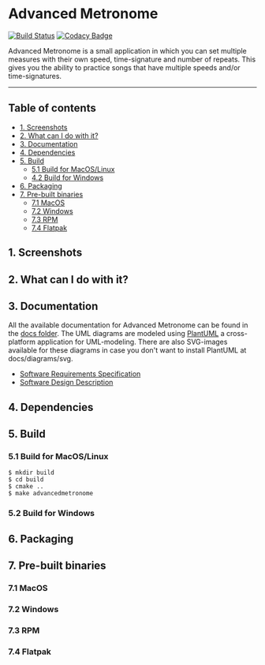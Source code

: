 # Advanced Metronome

[![Build Status](https://travis-ci.org/bartkessels/AdvancedMetronome.svg?branch=development)](https://travis-ci.org/bartkessels/AdvancedMetronome)
[![Codacy Badge](https://api.codacy.com/project/badge/Grade/1516a222c23548e39d6a587741c597ba)](https://www.codacy.com/manual/bartkessels/AdvancedMetronome?utm_source=github.com&amp;utm_medium=referral&amp;utm_content=bartkessels/AdvancedMetronome&amp;utm_campaign=Badge_Grade)

Advanced Metronome is a small application in which you can set multiple measures with their own speed, time-signature and number of repeats. This gives you the ability to practice songs that have multiple speeds and/or time-signatures.

---

## Table of contents

- [1. Screenshots](#1-screenshots)
- [2. What can I do with it?](#2-what-can-i-do-with-it)
- [3. Documentation](#3-documentation)
- [4. Dependencies](#4-dependencies)
- [5. Build](#5-build)
    - [5.1 Build for MacOS/Linux](#51-build-for-macoslinux)
    - [4.2 Build for Windows](#52-build-for-windows)
- [6. Packaging](#6-packaging)
- [7. Pre-built binaries](#7-pre-built-binaries)
    - [7.1 MacOS](#71-macos)
    - [7.2 Windows](#72-windows)
    - [7.3 RPM](#73-rpm)
    - [7.4 Flatpak](#74-flatpak)

## 1. Screenshots

## 2. What can I do with it?

## 3. Documentation

All the available documentation for Advanced Metronome can be found in the [docs folder](docs). The UML diagrams are modeled using [PlantUML](https://plantuml.com) a cross-platform application for UML-modeling. There are also SVG-images available for these diagrams in case you don't want to install PlantUML at docs/diagrams/svg.

- [Software Requirements Specification](docs/srs.md)
- [Software Design Description](docs/sdd.md)

## 4. Dependencies

## 5. Build

### 5.1 Build for MacOS/Linux

```
$ mkdir build
$ cd build
$ cmake ..
$ make advancedmetronome
```

### 5.2 Build for Windows

## 6. Packaging

## 7. Pre-built binaries

### 7.1 MacOS

### 7.2 Windows

### 7.3 RPM

### 7.4 Flatpak
